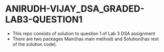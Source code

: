 # ANIRUDH-VIJAY_DSA_GRADED-LAB3-QUESTION1
* This repo consists of solution to question 1 of Lab 3 DSA assignment
* There are two packages Main(has main method) and Solution(has rest of the solution code).
